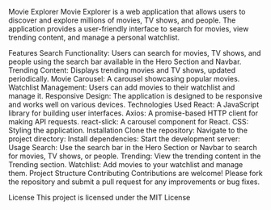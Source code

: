 Movie Explorer
Movie Explorer is a web application that allows users to discover and explore millions of movies, TV shows, and people. The application provides a user-friendly interface to search for movies, view trending content, and manage a personal watchlist.

Features
Search Functionality: Users can search for movies, TV shows, and people using the search bar available in the Hero Section and Navbar.
Trending Content: Displays trending movies and TV shows, updated periodically.
Movie Carousel: A carousel showcasing popular movies.
Watchlist Management: Users can add movies to their watchlist and manage it.
Responsive Design: The application is designed to be responsive and works well on various devices.
Technologies Used
React: A JavaScript library for building user interfaces.
Axios: A promise-based HTTP client for making API requests.
react-slick: A carousel component for React.
CSS: Styling the application.
Installation
Clone the repository:
Navigate to the project directory:
Install dependencies:
Start the development server:
Usage
Search: Use the search bar in the Hero Section or Navbar to search for movies, TV shows, or people.
Trending: View the trending content in the Trending section.
Watchlist: Add movies to your watchlist and manage them.
Project Structure
Contributing
Contributions are welcome! Please fork the repository and submit a pull request for any improvements or bug fixes.

License
This project is licensed under the MIT License
